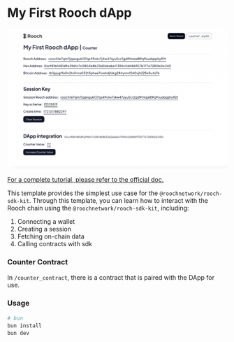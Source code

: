 # My First Rooch dApp

![My First Rooch dApp](image.png)

[For a complete tutorial, please refer to the official doc.](https://rooch.network/build/getting-started/first-dapp)

This template provides the simplest use case for the `@roochnetwork/rooch-sdk-kit`. 
Through this template, you can learn how to interact with the Rooch chain using the `@roochnetwork/rooch-sdk-kit`, including:

1. Connecting a wallet
2. Creating a session
3. Fetching on-chain data
4. Calling contracts with sdk

### Counter Contract
In `/counter_contract`, there is a contract that is paired with the DApp for use.


### Usage

```bash
# bun
bun install
bun dev 
```